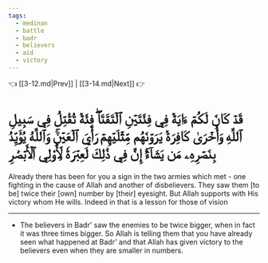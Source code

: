 ```yaml
---
tags:
  - medinan
  - battle
  - badr
  - believers
  - aid
  - victory
---
```


👈 [[3-12.md|Prev]] | [[3-14.md|Next]] 👉

# قَدۡ كَانَ لَكُمۡ ءَايَةٞ فِي فِئَتَيۡنِ ٱلۡتَقَتَاۖ فِئَةٞ تُقَٰتِلُ فِي سَبِيلِ ٱللَّهِ وَأُخۡرَىٰ كَافِرَةٞ يَرَوۡنَهُم مِّثۡلَيۡهِمۡ رَأۡيَ ٱلۡعَيۡنِۚ وَٱللَّهُ يُؤَيِّدُ بِنَصۡرِهِۦ مَن يَشَآءُۚ إِنَّ فِي ذَٰلِكَ لَعِبۡرَةٗ لِّأُوْلِي ٱلۡأَبۡصَٰرِ

Already there has been for you a sign in the two armies which met - one fighting in the cause of Allah and another of disbelievers. They saw them [to be] twice their [own] number by [their] eyesight. But Allah supports with His victory whom He wills. Indeed in that is a lesson for those of vision

---
- The believers in Badr' saw the enemies to be twice bigger, when in fact it was three times bigger. So Allah is telling them that you have already seen what happened at Badr' and that Allah has given victory to the believers even when they are smaller in numbers.
